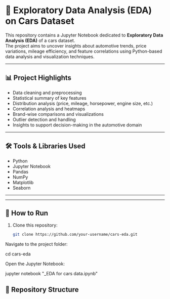 # 🚗 Exploratory Data Analysis (EDA) on Cars Dataset

This repository contains a Jupyter Notebook dedicated to **Exploratory Data Analysis (EDA)** of a cars dataset.  
The project aims to uncover insights about automotive trends, price variations, mileage efficiency, and feature correlations using Python-based data analysis and visualization techniques.

---

## 📊 Project Highlights
- Data cleaning and preprocessing  
- Statistical summary of key features  
- Distribution analysis (price, mileage, horsepower, engine size, etc.)  
- Correlation analysis and heatmaps  
- Brand-wise comparisons and visualizations  
- Outlier detection and handling  
- Insights to support decision-making in the automotive domain  

---

## 🛠️ Tools & Libraries Used
- Python  
- Jupyter Notebook  
- Pandas  
- NumPy  
- Matplotlib  
- Seaborn  

---

---

## 🚀 How to Run
1. Clone this repository:  
   ```bash
   git clone https://github.com/your-username/cars-eda.git
Navigate to the project folder:

cd cars-eda


Open the Jupyter Notebook:

jupyter notebook "_EDA for cars data.ipynb"

## 📂 Repository Structure
